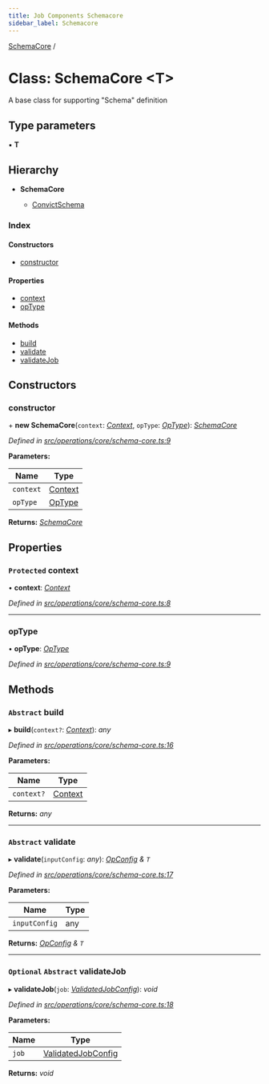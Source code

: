 ```yaml
---
title: Job Components Schemacore
sidebar_label: Schemacore
---
```


[SchemaCore](schemacore.md) /

# Class: SchemaCore <**T**>

A base class for supporting "Schema" definition

## Type parameters

▪ **T**

## Hierarchy

* **SchemaCore**

  * [ConvictSchema](convictschema.md)

### Index

#### Constructors

* [constructor](schemacore.md#constructor)

#### Properties

* [context](schemacore.md#protected-context)
* [opType](schemacore.md#optype)

#### Methods

* [build](schemacore.md#abstract-build)
* [validate](schemacore.md#abstract-validate)
* [validateJob](schemacore.md#optional-abstract-validatejob)

## Constructors

###  constructor

\+ **new SchemaCore**(`context`: *[Context](../interfaces/context.md)*, `opType`: *[OpType](../overview.md#optype)*): *[SchemaCore](schemacore.md)*

*Defined in [src/operations/core/schema-core.ts:9](https://github.com/terascope/teraslice/tree/5f4f0ae4e2e522131e7b050bf1df57afbaf8e1c9/packages/job-components/src/operations/core/schema-core.ts#L9)*

**Parameters:**

Name | Type |
------ | ------ |
`context` | [Context](../interfaces/context.md) |
`opType` | [OpType](../overview.md#optype) |

**Returns:** *[SchemaCore](schemacore.md)*

## Properties

### `Protected` context

• **context**: *[Context](../interfaces/context.md)*

*Defined in [src/operations/core/schema-core.ts:8](https://github.com/terascope/teraslice/tree/5f4f0ae4e2e522131e7b050bf1df57afbaf8e1c9/packages/job-components/src/operations/core/schema-core.ts#L8)*

___

###  opType

• **opType**: *[OpType](../overview.md#optype)*

*Defined in [src/operations/core/schema-core.ts:9](https://github.com/terascope/teraslice/tree/5f4f0ae4e2e522131e7b050bf1df57afbaf8e1c9/packages/job-components/src/operations/core/schema-core.ts#L9)*

## Methods

### `Abstract` build

▸ **build**(`context?`: *[Context](../interfaces/context.md)*): *any*

*Defined in [src/operations/core/schema-core.ts:16](https://github.com/terascope/teraslice/tree/5f4f0ae4e2e522131e7b050bf1df57afbaf8e1c9/packages/job-components/src/operations/core/schema-core.ts#L16)*

**Parameters:**

Name | Type |
------ | ------ |
`context?` | [Context](../interfaces/context.md) |

**Returns:** *any*

___

### `Abstract` validate

▸ **validate**(`inputConfig`: *any*): *[OpConfig](../interfaces/opconfig.md) & `T`*

*Defined in [src/operations/core/schema-core.ts:17](https://github.com/terascope/teraslice/tree/5f4f0ae4e2e522131e7b050bf1df57afbaf8e1c9/packages/job-components/src/operations/core/schema-core.ts#L17)*

**Parameters:**

Name | Type |
------ | ------ |
`inputConfig` | any |

**Returns:** *[OpConfig](../interfaces/opconfig.md) & `T`*

___

### `Optional` `Abstract` validateJob

▸ **validateJob**(`job`: *[ValidatedJobConfig](../interfaces/validatedjobconfig.md)*): *void*

*Defined in [src/operations/core/schema-core.ts:18](https://github.com/terascope/teraslice/tree/5f4f0ae4e2e522131e7b050bf1df57afbaf8e1c9/packages/job-components/src/operations/core/schema-core.ts#L18)*

**Parameters:**

Name | Type |
------ | ------ |
`job` | [ValidatedJobConfig](../interfaces/validatedjobconfig.md) |

**Returns:** *void*
